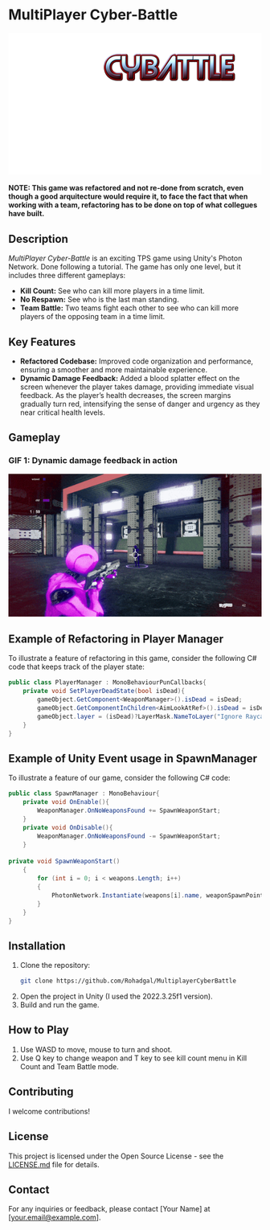 # MultiPlayer Cyber-Battle

![Game Logo](Assets/UIGraphics/Cybattle%20Menu/CyBattle%20title.png)


**NOTE: This game was refactored and not re-done from scratch, even though a good arquitecture would require it, to face the fact that when working with a team, refactoring has to be done on top of what collegues have built.**

## Description

*MultiPlayer Cyber-Battle* is an exciting TPS game using Unity's Photon Network. Done following a tutorial. The game has only one level, but it includes three different gameplays:

- **Kill Count:** See who can kill more players in a time limit.
- **No Respawn:** See who is the last man standing.
- **Team Battle:** Two teams fight each other to see who can kill more players of the opposing team in a time limit.



## Key Features

- **Refactored Codebase:** Improved code organization and performance, ensuring a smoother and more maintainable experience.
- **Dynamic Damage Feedback:** Added a blood splatter effect on the screen whenever the player takes damage, providing immediate visual feedback. As the player’s health decreases, the screen margins gradually turn red, intensifying the sense of danger and urgency as they near critical health levels.


## Gameplay

### GIF 1: Dynamic damage feedback in action

![Dynamic Damage Feedback](Assets/Images/CyBattle2024-08-2913-24-00-ezgif.com-optimize.gif)



## Example of Refactoring in Player Manager

To illustrate a feature of refactoring in this game, consider the following C# code that keeps track of the player state:

```csharp
public class PlayerManager : MonoBehaviourPunCallbacks{
	private void SetPlayerDeadState(bool isDead){
		gameObject.GetComponent<WeaponManager>().isDead = isDead;
		gameObject.GetComponentInChildren<AimLookAtRef>().isDead = isDead;
		gameObject.layer = (isDead)?LayerMask.NameToLayer("Ignore Raycast") : LayerMask.NameToLayer("Default");
	}
}
```

## Example of Unity Event usage in SpawnManager

To illustrate a feature of our game, consider the following C# code:

```csharp
public class SpawnManager : MonoBehaviour{
    private void OnEnable(){
        WeaponManager.OnNoWeaponsFound += SpawnWeaponStart;
    }
    private void OnDisable(){
        WeaponManager.OnNoWeaponsFound -= SpawnWeaponStart;
    }

private void SpawnWeaponStart()
    {
        for (int i = 0; i < weapons.Length; i++)
        {
            PhotonNetwork.Instantiate(weapons[i].name, weaponSpawnPoints[i].position, weaponSpawnPoints[i].rotation);
        }
    }
}
```

## Installation

1. Clone the repository: 
    ```bash
    git clone https://github.com/Rohadgal/MultiplayerCyberBattle
    ```
2. Open the project in Unity (I used the 2022.3.25f1 version).
3. Build and run the game.

## How to Play

1. Use WASD to move, mouse to turn and shoot.
2. Use Q key to change weapon and T key to see kill count menu in Kill Count and Team Battle mode.

## Contributing

I welcome contributions! 

## License

This project is licensed under the Open Source License - see the [LICENSE.md](LICENSE.md) file for details.

## Contact

For any inquiries or feedback, please contact [Your Name] at [your.email@example.com].
